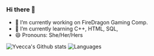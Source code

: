 ### Hi there 👋

<!--
**fke04ju/fke04ju** is a ✨ _special_ ✨ repository because its `README.md` (this file) appears on your GitHub profile.

Here are some ideas to get you started:

-->
- 🔭 I’m currently working on FireDragon Gaming Comp.
- 🌱 I’m currently learning C++, HTML, SQL,
- 😄 Pronouns: She/Her/Hers
<!--
- 👯 I’m looking to collaborate on ...
- 🤔 I’m looking for help with ...
- 💬 Ask me about ...
- 📫 How to reach me: ...
- ⚡ Fun fact: ...
-->

![Yvecca's Github stats](https://github-readme-stats.vercel.app/api?username=fke04ju&theme=vue-dark&line_height=22&show_icons=true&layout=compact&hide=less)
![Languages](https://github-readme-stats.vercel.app/api/top-langs/?username=fke04ju&theme=vue-dark&line_height=22&show_icons=true&layout=compact&hide=less)